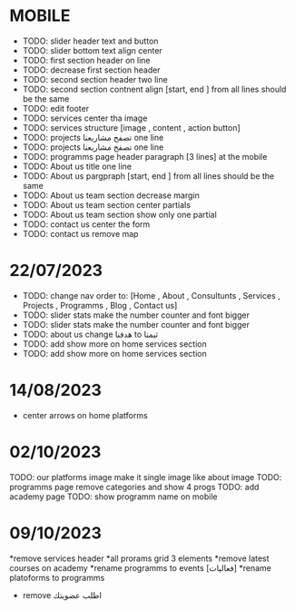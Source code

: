 # MOBILE

- TODO: slider header text and button
- TODO: slider bottom text align center
- TODO: first section header on line
- TODO: decrease first section header
- TODO: second section header two line
- TODO: second section contnent align [start, end ] from all lines should be the same
- TODO: edit footer
- TODO: services center tha image
- TODO: services structure [image , content , action button]
- TODO: projects تصفح مشاريعنا one line
- TODO: projects تصفح مشاريعنا one line
- TODO: programms page header paragraph [3 lines] at the mobile
- TODO: About us title one line
- TODO: About us pargpraph [start, end ] from all lines should be the same
- TODO: About us team section decrease margin
- TODO: About us team section center partials
- TODO: About us team section show only one partial
- TODO: contact us center the form
- TODO: contact us remove map

# 22/07/2023

- TODO: change nav order to: [Home , About , Consultunts , Services , Projects , Programms , Blog , Contact us]
- TODO: slider stats make the number counter and font bigger
- TODO: slider stats make the number counter and font bigger
- TODO: about us change هدفنا to ثيمنا
- TODO: add show more on home services section
- TODO: add show more on home services section

# 14/08/2023

- center arrows on home platforms

# 02/10/2023

TODO: our platforms image make it single image like about image
TODO: programms page remove categories and show 4 progs
TODO: add academy page
TODO: show programm name on mobile

# 09/10/2023

*remove services header
*all prorams grid 3 elements
*remove latest courses on academy
*rename programms to events [فعاليات]
\*rename platoforms to programms

- remove اطلب عضويتك
